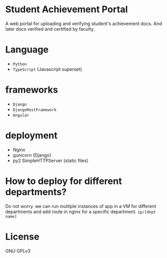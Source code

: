 # Student Achievement Portal

A web portal for uploading and verifying student's achievement docs. And later docs verified and certified by faculty.

# Language 
 - `Python` 
 - `TypeScript` (Javascript superset)

# frameworks
 - `Django`
 - `DjangoRestFramework`
 - `Angular`

# deployment
 - Nginx
 - gunicorn (Django)
 - py2 SimpleHTTPServer (static files)

# How to deploy for different departments?
Do not worry. we can run multiple instances of app in a VM for different departments and add route in nginx for a specific department. `ip/[dept name]`


# License

GNU GPLv3